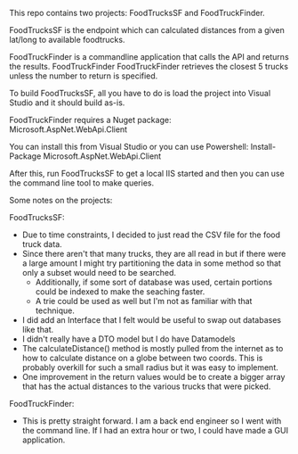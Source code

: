 This repo contains two projects: FoodTrucksSF and FoodTruckFinder.

FoodTrucksSF is the endpoint which can calculated distances from a given lat/long to available foodtrucks.

FoodTruckFinder is a commandline application that calls the API and returns the results.
	FoodTruckFinder <lat> <long> <optional number to return>
	FoodTruckFinder retrieves the closest 5 trucks unless the number to return is specified.

To build FoodTrucksSF, all you have to do is load the project into Visual Studio and it should build as-is.

FoodTruckFinder requires a Nuget package: Microsoft.AspNet.WebApi.Client

You can install this from Visual Studio or you can use Powershell: Install-Package Microsoft.AspNet.WebApi.Client

After this, run FoodTrucksSF to get a local IIS started and then you can use the command line tool to make queries.


Some notes on the projects:

FoodTrucksSF:
- Due to time constraints, I decided to just read the CSV file for the food truck data.
- Since there aren't that many trucks, they are all read in but if there were a large amount I might try partitioning the data in some method so that only a subset would need to be searched.
	- Additionally, if some sort of database was used, certain portions could be indexed to make the seaching faster.
	- A trie could be used as well but I'm not as familiar with that technique.
- I did add an Interface that I felt would be useful to swap out databases like that.
- I didn't really have a DTO model but I do have Datamodels
- The calculateDistance() method is mostly pulled from the internet as to how to calculate distance on a globe between two coords.  This is probably overkill for such a small radius but it was easy to implement.
- One improvement in the return values would be to create a bigger array that has the actual distances to the various trucks that were picked.

FoodTruckFinder:
- This is pretty straight forward.  I am a back end engineer so I went with the command line.  If I had an extra hour or two, I could have made a GUI application.

